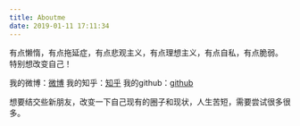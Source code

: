 ```yaml
---
title: Aboutme
date: 2019-01-11 17:11:34
---
```


有点懒惰，有点拖延症，有点悲观主义，有点理想主义，有点自私，有点脆弱。
特别想改变自己！

我的微博：[微博][1]
我的知乎：[知乎][2]
我的github：[github][3]

想要结交些新朋友，改变一下自己现有的圈子和现状，人生苦短，需要尝试很多很多。


  [1]: https://weibo.com/u/1848984155
  [2]: https://www.zhihu.com/people/jiao-qi-yuan-89/activities
  [3]: https://github.com/jiaoqiyuan